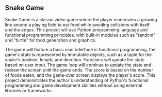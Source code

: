 ## Snake Game ##

Snake Game is a classic video game where the player maneuvers a growing line around a playing field to eat food while avoiding collisions with itself and the edges. This project will use Python programming language and functional programming principles, with built-in modules such as "random" and "turtle" for food generation and graphics.

The game will feature a basic user interface in functional programming, the game's state is represented by immutable objects, such as a tuple for the snake's position, length, and direction. Functions will update the state based on user input. The game loop will continue to update the state and redraw the screen until the game ends. The score is based on the number of foods eaten, and the game-over screen displays the player's score. This project demonstrates the author's understanding of Python's functional programming and game development abilities without using external libraries or frameworks.

